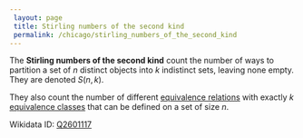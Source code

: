 ```yaml
---
 layout: page
 title: Stirling numbers of the second kind
 permalink: /chicago/stirling_numbers_of_the_second_kind
---
```

The **Stirling numbers of the second kind** count the number of ways to partition a set of $n$ distinct objects into $k$ indistinct sets, leaving none empty. They are denoted $S(n,k)$.

They also count the number of different [equivalence relations](https://mathgloss.github.io/MathGloss/chicago/equivalence_relation) with exactly $k$ [equivalence classes](https://mathgloss.github.io/MathGloss/chicago/equivalence_class) that can be defined on a set of size $n$. 

Wikidata ID: [Q2601117](https://www.wikidata.org/wiki/Q2601117)